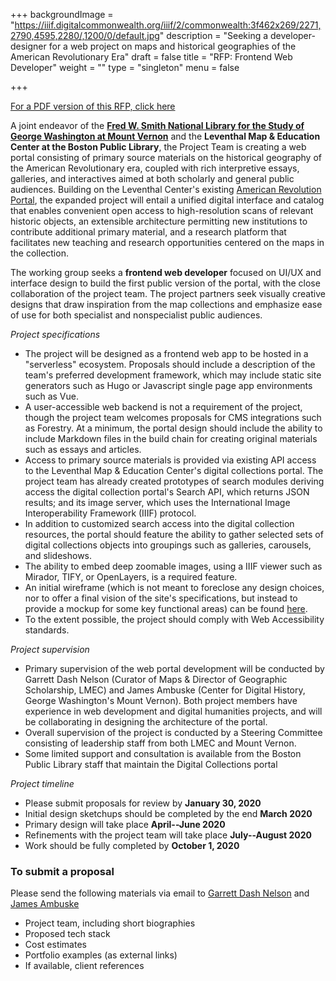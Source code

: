 +++
backgroundImage = "https://iiif.digitalcommonwealth.org/iiif/2/commonwealth:3f462x269/2271,2790,4595,2280/,1200/0/default.jpg"
description = "Seeking a developer-designer for a web project on maps and historical geographies of the American Revolutionary Era"
draft = false
title = "RFP: Frontend Web Developer"
weight = ""
type = "singleton"
menu = false

+++

<a href="https://bostonpubliclibrary.sharepoint.com/:b:/s/LeventhalMap/EdnFCDtKzLdLvxCULJqCCoUB-3O0fssk2Fgwwr8duAQjVw?e=PJGDDJ" class="btn btn-primary-outline btn-lg"><i class="fas fa-file-pdf mr-2"></i> For a PDF version of this RFP, click here</a>

A joint endeavor of the [**Fred W. Smith National Library for the Study of George Washington at Mount Vernon**](https://www.mountvernon.org/library/) and the **Leventhal Map & Education Center at the Boston Public Library**, the Project Team is creating a web portal consisting of primary source materials on the historical geography of the American Revolutionary era, coupled with rich interpretive essays, galleries, and interactives aimed at both scholarly and general public audiences. Building on the Leventhal Center's existing [American Revolution Portal](https://en.wikipedia.org/wiki/Portal:American_Revolutionary_War), the expanded project will entail a unified digital interface and catalog that enables convenient open access to high-resolution scans of relevant historic objects, an extensible architecture permitting new institutions to contribute additional primary material, and a research platform that facilitates new teaching and research opportunities centered on the maps in the collection.

The working group seeks a **frontend web developer** focused on UI/UX and interface design to build the first public version of the portal, with the close collaboration of the project team. The project partners seek visually creative designs that draw inspiration from the map collections and emphasize ease of use for both specialist and nonspecialist public audiences.

_Project specifications_

* The project will be designed as a frontend web app to be hosted in a "serverless" ecosystem. Proposals should include a description of the team's preferred development framework, which may include static site generators such as Hugo or Javascript single page app environments such as Vue.
* A user-accessible web backend is not a requirement of the project, though the project team welcomes proposals for CMS integrations such as Forestry. At a minimum, the portal design should include the ability to include Markdown files in the build chain for creating original materials such as essays and articles.
* Access to primary source materials is provided via existing API access to the Leventhal Map & Education Center's digital collections portal. The project team has already created prototypes of search modules deriving access the digital collection portal's Search API, which returns JSON results; and its image server, which uses the International Image Interoperability Framework (IIIF) protocol.
* In addition to customized search access into the digital collection resources, the portal should feature the ability to gather selected sets of digital collections objects into groupings such as galleries, carousels, and slideshows.
* The ability to embed deep zoomable images, using a IIIF viewer such as Mirador, TIFY, or OpenLayers, is a required feature.
* An initial wireframe (which is not meant to foreclose any design choices, nor to offer a final vision of the site's specifications, but instead to provide a mockup for some key functional areas) can be found [here](https://geoservices.leventhalmap.org/amrev-wireframe/).
* To the extent possible, the project should comply with Web Accessibility standards.

_Project supervision_

* Primary supervision of the web portal development will be conducted by Garrett Dash Nelson (Curator of Maps & Director of Geographic Scholarship, LMEC) and James Ambuske (Center for Digital History, George Washington's Mount Vernon). Both project members have experience in web development and digital humanities projects, and will be collaborating in designing the architecture of the portal.
* Overall supervision of the project is conducted by a Steering Committee consisting of leadership staff from both LMEC and Mount Vernon.
* Some limited support and consultation is available from the Boston Public Library staff that maintain the Digital Collections portal

_Project timeline_

* Please submit proposals for review by **January 30, 2020**
* Initial design sketchups should be completed by the end **March 2020**
* Primary design will take place **April--June 2020**
* Refinements with the project team will take place **July--August 2020**
* Work should be fully completed by **October 1, 2020**

### To submit a proposal

Please send the following materials via email to [Garrett Dash Nelson](gnelson@leventhalmap.org) and [James Ambuske](jambuske@mountvernon.org) 

* Project team, including short biographies
* Proposed tech stack
* Cost estimates
*  Portfolio examples (as external links)
*  If available, client references